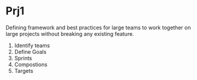 # Prj1
Defining framework and best practices for large teams to work together on large projects without breaking any existing feature.
1. Identify teams
2. Define Goals
3. Sprints
4. Compostions
5. Targets
